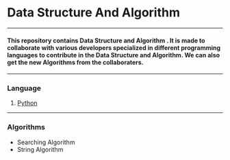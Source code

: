 
# Data Structure And Algorithm

 ---                

#### This repository contains Data Structure and Algorithm . It is made to collaborate with various developers specialized in different programming languages to contribute in the Data Structure and Algorithm. We can also get the new Algorithms from the collaboraters.
 
 ---
  
### Language
  
   1. [Python](https://github.com/lakshika1064/Data_Structures_And_Algorithms/tree/master/Python)
 
--- 

### Algorithms

   * Searching Algorithm
   * String Algorithm


